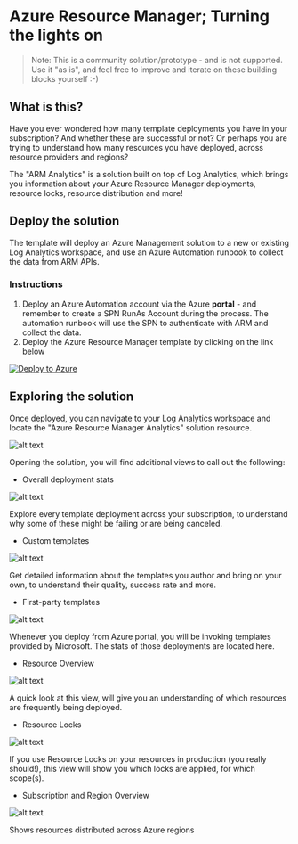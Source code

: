 # Azure Resource Manager; Turning the lights on
>Note: This is a community solution/prototype - and is not supported. Use it "as is", and feel free to improve and iterate on these building blocks yourself :-)

## What is this?

Have you ever wondered how many template deployments you have in your subscription? And whether these are successful or not?
Or perhaps you are trying to understand how many resources you have deployed, across resource providers and regions?

The "ARM Analytics" is a solution built on top of Log Analytics, which brings you information about your Azure Resource Manager deployments, resource locks, resource distribution and more!

## Deploy the solution

The template will deploy an Azure Management solution to a new or existing Log Analytics workspace, and use an Azure Automation runbook to collect the data from ARM APIs.

### Instructions

1. Deploy an Azure Automation account via the Azure **portal** - and remember to create a SPN RunAs Account during the process. The automation runbook will use the SPN to authenticate with ARM and collect the data.
2. Deploy the Azure Resource Manager template by clicking on the link below

[![Deploy to Azure](http://azuredeploy.net/deploybutton.png)](https://portal.azure.com/#create/Microsoft.Template/uri/https%3A%2F%2Fraw.githubusercontent.com%2Fkrnese%2Fazuredeploy%2Fmaster%2FARM%2FarmAnalytics%2FarmAnalytics.json)

## Exploring the solution

Once deployed, you can navigate to your Log Analytics workspace and locate the "Azure Resource Manager Analytics" solution resource.

![alt text](images/overview.png "Solution overview")

Opening the solution, you will find additional views to call out the following:

* Overall deployment stats

![alt text](images/armoverview.png "ARM deployments")

Explore every template deployment across your subscription, to understand why some of these might be failing or are being canceled.

* Custom templates

![alt text](images/custom.png "Custom template overview")

Get detailed information about the templates you author and bring on your own, to understand their quality, success rate and more.

* First-party templates

![alt text](images/firstparty.png "First-party template overview")

Whenever you deploy from Azure portal, you will be invoking templates provided by Microsoft. The stats of those deployments are located here.

* Resource Overview

![alt text](images/resources.png "Resource overview")

A quick look at this view, will give you an understanding of which resources are frequently being deployed.

* Resource Locks

![alt text](images/locks.png "Resource lock overview")

If you use Resource Locks on your resources in production (you really should!), this view will show you which locks are applied, for which scope(s).

* Subscription and Region Overview

![alt text](images/subregion.png "region usage")

Shows resources distributed across Azure regions